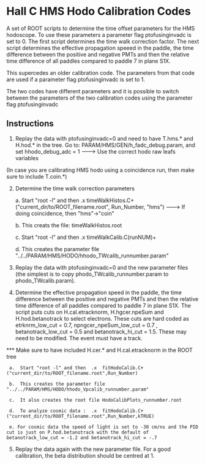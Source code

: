 # Hall C HMS Hodo Calibration Codes

A set of ROOT scripts to determine the time offset parameters for the HMS hodoscope.
To use these parameters a  parameter flag ptofusinginvadc is set to 0. The first script
determines the time walk correction factor. The next script determines the effective propagation
speeed in the paddle, the time difference between the positive and negative PMTs and then the relative
time difference of all paddles compared to paddle 7 in plane S1X.

This supercedes an older calibration code. The parameters from that code are
used if a parameter flag ptofusinginvadc is set to 1. 

The two codes have different parameters and it is possible to switch between the parameters of the two
calibration codes using the  parameter flag ptofusinginvadc

## Instructions

1. Replay the data with ptofusinginvadc=0 and need to have T.hms.* and H.hod.* in the tree. 
   Go to: PARAM/HMS/GEN/h_fadc_debug.param, and set hhodo_debug_adc = 1 --->  Use the correct hodo raw leafs variables 

(In case you are calibrating HMS hodo using a coincidence run, then make sure to include T.coin.*)


2. Determine the time walk correction parameters

     a. Start "root -l" and then  .x timeWalkHistos.C+("current_dir/to/ROOT_filename.root", Run_Number, "hms")
     ---> If doing coincidence, then "hms"->"coin"

     b. This creats the file: timeWalkHistos.root

     c. Start "root -l" and then .x timeWalkCalib.C(runNUM)+

     d. This creates the parameter file "../../PARAM/HMS/HODO/hhodo_TWcalib_runnumber.param"

3.  Replay the data with ptofusinginvadc=0 and the new parameter files (the simplest is to copy phodo_TWcalib_runnumber.param
to phodo_TWcalib.param).

4. Determine the effective propagation speed in the paddle, the time difference between the positive and negative PMTs and
then the relative time difference of all paddles compared to paddle 7 in plane S1X. The script
puts cuts on H.cal.etracknorm, H.hgcer.npeSum and H.hod.betanotrack to select electrons. These cuts are hard coded as
etrknrm_low_cut = 0.7, npngcer_npeSum_low_cut = 0.7 , betanotrack_low_cut = 0.5 and betanotrack_hi_cut = 1.5. These may
need to be modified. The event must have a track. 

*** Make sure to have included H.cer.* and H.cal.etracknorm in the ROOT tree

     a.  Start "root -l" and then  .x  fitHodoCalib.C+("current_dir/to/ROOT_filename.root",Run_Number)     

     b.  This creates the parameter file "../../PARAM/HMS/HODO/hhodo_Vpcalib_runnumber.param"

     c.  It also creates the root file HodoCalibPlots_runnumber.root

     d.  To analyze cosmic data :  .x  fitHodoCalib.C+("current_dir/to/ROOT_filename.root",Run_Number,kTRUE) 

     e. For cosmic data the speed of light is set to -30 cm/ns and the PID cut is just on P.hod.betanotrack with the default of betanotrack_low_cut = -1.2 and betanotrack_hi_cut = -.7

5. Replay the data again with the new parameter file. For a good calibration, the beta distribution should be centred at 1.